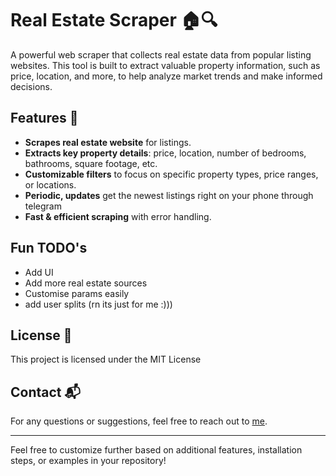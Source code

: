 # Real Estate Scraper 🏠🔍

A powerful web scraper that collects real estate data from popular listing websites. This tool is built to extract valuable property information, such as price, location, and more, to help analyze market trends and make informed decisions.

## Features 🌟

- **Scrapes real estate website** for listings.
- **Extracts key property details**: price, location, number of bedrooms, bathrooms, square footage, etc.
- **Customizable filters** to focus on specific property types, price ranges, or locations.
- **Periodic, updates** get the newest listings right on your phone through telegram
- **Fast & efficient scraping** with error handling.

## Fun TODO's
- Add UI
- Add more real estate sources
- Customise params easily
- add user splits (rn its just for me :)))

## License 📜

This project is licensed under the MIT License

## Contact 📬

For any questions or suggestions, feel free to reach out to [me](https://github.com/Seifeldin-Sabry).

---

Feel free to customize further based on additional features, installation steps, or examples in your repository!
